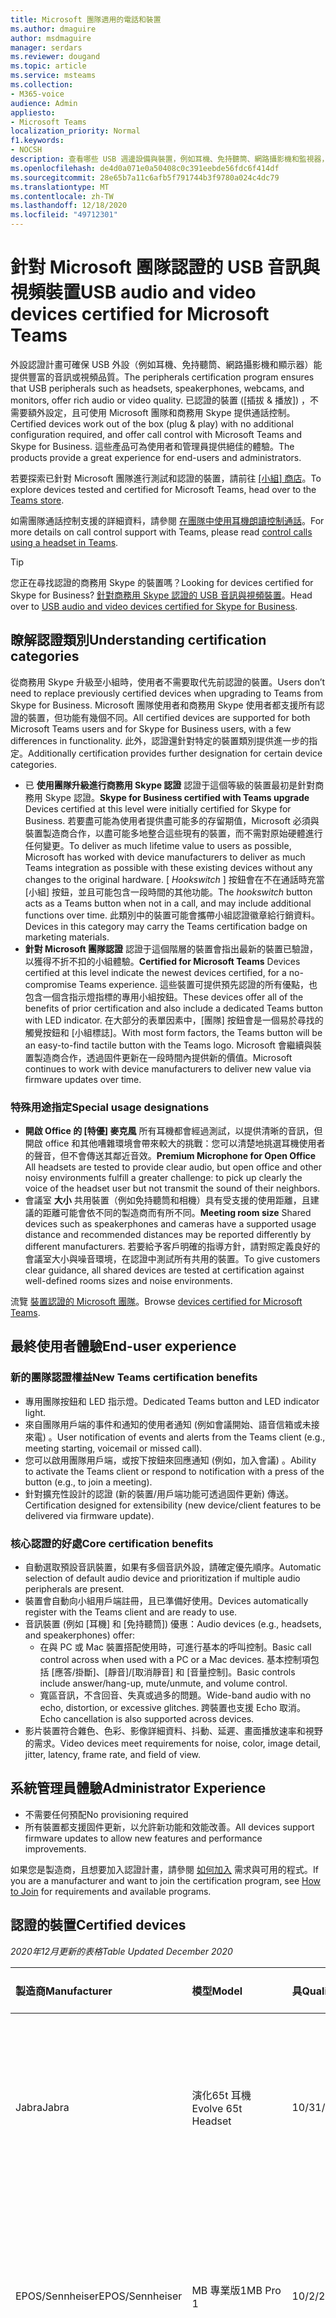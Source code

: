 ```yaml
---
title: Microsoft 團隊適用的電話和裝置
ms.author: dmaguire
author: msdmaguire
manager: serdars
ms.reviewer: dougand
ms.topic: article
ms.service: msteams
ms.collection:
- M365-voice
audience: Admin
appliesto:
- Microsoft Teams
localization_priority: Normal
f1.keywords:
- NOCSH
description: 查看哪些 USB 週邊設備與裝置，例如耳機、免持聽筒、網路攝影機和監視器，且已獲認證供 Microsoft 團隊參考。
ms.openlocfilehash: de4d0a071e0a50408c0c391eebde56fdc6f414df
ms.sourcegitcommit: 28e65b7a11c6afb5f791744b3f9780a024c4dc79
ms.translationtype: MT
ms.contentlocale: zh-TW
ms.lasthandoff: 12/18/2020
ms.locfileid: "49712301"
---
```

# <a name="usb-audio-and-video-devices-certified-for-microsoft-teams"></a><span data-ttu-id="23ec5-103">針對 Microsoft 團隊認證的 USB 音訊與視頻裝置</span><span class="sxs-lookup"><span data-stu-id="23ec5-103">USB audio and video devices certified for Microsoft Teams</span></span>

<span data-ttu-id="23ec5-104">外設認證計畫可確保 USB 外設（例如耳機、免持聽筒、網路攝影機和顯示器）能提供豐富的音訊或視頻品質。</span><span class="sxs-lookup"><span data-stu-id="23ec5-104">The peripherals certification program ensures that USB peripherals such as headsets, speakerphones, webcams, and monitors, offer rich audio or video quality.</span></span> <span data-ttu-id="23ec5-105">已認證的裝置 ([插拔 & 播放]) ，不需要額外設定，且可使用 Microsoft 團隊和商務用 Skype 提供通話控制。</span><span class="sxs-lookup"><span data-stu-id="23ec5-105">Certified devices work out of the box (plug & play) with no additional configuration required, and offer call control with Microsoft Teams and Skype for Business.</span></span> <span data-ttu-id="23ec5-106">這些產品可為使用者和管理員提供絕佳的體驗。</span><span class="sxs-lookup"><span data-stu-id="23ec5-106">The products provide a great experience for end-users and administrators.</span></span>

<span data-ttu-id="23ec5-107">若要探索已針對 Microsoft 團隊進行測試和認證的裝置，請前往 [ [小組] 商店](https://products.office.com/microsoft-teams/across-devices/devices)。</span><span class="sxs-lookup"><span data-stu-id="23ec5-107">To explore devices tested and certified for Microsoft Teams, head over to the [Teams store](https://products.office.com/microsoft-teams/across-devices/devices).</span></span>

<span data-ttu-id="23ec5-108">如需團隊通話控制支援的詳細資料，請參閱 [在團隊中使用耳機朗讀控制通話](https://support.office.com/article/Control-calls-using-a-headset-in-Teams-65d6e104-444d-4013-b8c2-f11317dd69a8)。</span><span class="sxs-lookup"><span data-stu-id="23ec5-108">For more details on call control support with Teams, please read [control calls using a headset in Teams](https://support.office.com/article/Control-calls-using-a-headset-in-Teams-65d6e104-444d-4013-b8c2-f11317dd69a8).</span></span>

> [!TIP]
> <span data-ttu-id="23ec5-109">您正在尋找認證的商務用 Skype 的裝置嗎？</span><span class="sxs-lookup"><span data-stu-id="23ec5-109">Looking for devices certified for Skype for Business?</span></span> <span data-ttu-id="23ec5-110">[針對商務用 Skype 認證的 USB 音訊與視頻裝置](https://docs.microsoft.com/skypeforbusiness/certification/devices-usb-devices)。</span><span class="sxs-lookup"><span data-stu-id="23ec5-110">Head over to [USB audio and video devices certified for Skype for Business](https://docs.microsoft.com/skypeforbusiness/certification/devices-usb-devices).</span></span>

## <a name="understanding-certification-categories"></a><span data-ttu-id="23ec5-111">瞭解認證類別</span><span class="sxs-lookup"><span data-stu-id="23ec5-111">Understanding certification categories</span></span>

<span data-ttu-id="23ec5-112">從商務用 Skype 升級至小組時，使用者不需要取代先前認證的裝置。</span><span class="sxs-lookup"><span data-stu-id="23ec5-112">Users don’t need to replace previously certified devices when upgrading to Teams from Skype for Business.</span></span>  <span data-ttu-id="23ec5-113">Microsoft 團隊使用者和商務用 Skype 使用者都支援所有認證的裝置，但功能有幾個不同。</span><span class="sxs-lookup"><span data-stu-id="23ec5-113">All certified devices are supported for both Microsoft Teams users and for Skype for Business users, with a few differences in functionality.</span></span>  <span data-ttu-id="23ec5-114">此外，認證還針對特定的裝置類別提供進一步的指定。</span><span class="sxs-lookup"><span data-stu-id="23ec5-114">Additionally certification provides further designation for certain device categories.</span></span>

- <span data-ttu-id="23ec5-115">已 **使用團隊升級進行商務用 Skype 認證** 認證于這個等級的裝置最初是針對商務用 Skype 認證。</span><span class="sxs-lookup"><span data-stu-id="23ec5-115">**Skype for Business certified with Teams upgrade** Devices certified at this level were initially certified for Skype for Business.</span></span> <span data-ttu-id="23ec5-116">若要盡可能為使用者提供盡可能多的存留期值，Microsoft 必須與裝置製造商合作，以盡可能多地整合這些現有的裝置，而不需對原始硬體進行任何變更。</span><span class="sxs-lookup"><span data-stu-id="23ec5-116">To deliver as much lifetime value to users as possible, Microsoft has worked with device manufacturers to deliver as much Teams integration as possible with these existing devices without any changes to the original hardware.</span></span> <span data-ttu-id="23ec5-117">[ *Hookswitch* ] 按鈕會在不在通話時充當 [小組] 按鈕，並且可能包含一段時間的其他功能。</span><span class="sxs-lookup"><span data-stu-id="23ec5-117">The *hookswitch* button acts as a Teams button when not in a call, and may include additional functions over time.</span></span>  <span data-ttu-id="23ec5-118">此類別中的裝置可能會攜帶小組認證徽章給行銷資料。</span><span class="sxs-lookup"><span data-stu-id="23ec5-118">Devices in this category may carry the Teams certification badge on marketing materials.</span></span>
- <span data-ttu-id="23ec5-119">**針對 Microsoft 團隊認證** 認證于這個階層的裝置會指出最新的裝置已驗證，以獲得不折不扣的小組體驗。</span><span class="sxs-lookup"><span data-stu-id="23ec5-119">**Certified for Microsoft Teams** Devices certified at this level indicate the newest devices certified, for a no-compromise Teams experience.</span></span> <span data-ttu-id="23ec5-120">這些裝置可提供預先認證的所有優點，也包含一個含指示燈指標的專用小組按鈕。</span><span class="sxs-lookup"><span data-stu-id="23ec5-120">These devices offer all of the benefits of prior certification and also include a dedicated Teams button with LED indicator.</span></span> <span data-ttu-id="23ec5-121">在大部分的表單因素中，[團隊] 按鈕會是一個易於尋找的觸覺按鈕和 [小組標誌]。</span><span class="sxs-lookup"><span data-stu-id="23ec5-121">With most form factors, the Teams button will be an easy-to-find tactile button with the Teams logo.</span></span> <span data-ttu-id="23ec5-122">Microsoft 會繼續與裝置製造商合作，透過固件更新在一段時間內提供新的價值。</span><span class="sxs-lookup"><span data-stu-id="23ec5-122">Microsoft continues to work with device manufacturers to deliver new value via firmware updates over time.</span></span>

### <a name="special-usage-designations"></a><span data-ttu-id="23ec5-123">特殊用途指定</span><span class="sxs-lookup"><span data-stu-id="23ec5-123">Special usage designations</span></span>

- <span data-ttu-id="23ec5-124">**開啟 Office 的 [特優] 麥克風** 所有耳機都會經過測試，以提供清晰的音訊，但開啟 office 和其他嘈雜環境會帶來較大的挑戰：您可以清楚地挑選耳機使用者的聲音，但不會傳送其鄰近音效。</span><span class="sxs-lookup"><span data-stu-id="23ec5-124">**Premium Microphone for Open Office** All headsets are tested to provide clear audio, but open office and other noisy environments fulfill a greater challenge: to pick up clearly the voice of the headset user but not transmit the sound of their neighbors.</span></span>
- <span data-ttu-id="23ec5-125">會議室 **大小** 共用裝置（例如免持聽筒和相機）具有受支援的使用距離，且建議的距離可能會依不同的製造商而有所不同。</span><span class="sxs-lookup"><span data-stu-id="23ec5-125">**Meeting room size** Shared devices such as speakerphones and cameras have a supported usage distance and recommended distances may be reported differently by different manufacturers.</span></span> <span data-ttu-id="23ec5-126">若要給予客戶明確的指導方針，請對照定義良好的會議室大小與噪音環境，在認證中測試所有共用的裝置。</span><span class="sxs-lookup"><span data-stu-id="23ec5-126">To give customers clear guidance, all shared devices are tested at certification against well-defined rooms sizes and noise environments.</span></span>

<span data-ttu-id="23ec5-127">流覽 [裝置認證的 Microsoft 團隊](https://products.office.com/microsoft-teams/across-devices/devices)。</span><span class="sxs-lookup"><span data-stu-id="23ec5-127">Browse [devices certified for Microsoft Teams](https://products.office.com/microsoft-teams/across-devices/devices).</span></span>

## <a name="end-user-experience"></a><span data-ttu-id="23ec5-128">最終使用者體驗</span><span class="sxs-lookup"><span data-stu-id="23ec5-128">End-user experience</span></span>

### <a name="new-teams-certification-benefits"></a><span data-ttu-id="23ec5-129">新的團隊認證權益</span><span class="sxs-lookup"><span data-stu-id="23ec5-129">New Teams certification benefits</span></span>

- <span data-ttu-id="23ec5-130">專用團隊按鈕和 LED 指示燈。</span><span class="sxs-lookup"><span data-stu-id="23ec5-130">Dedicated Teams button and LED indicator light.</span></span>
- <span data-ttu-id="23ec5-131">來自團隊用戶端的事件和通知的使用者通知 (例如會議開始、語音信箱或未接來電) 。</span><span class="sxs-lookup"><span data-stu-id="23ec5-131">User notification of events and alerts from the Teams client (e.g., meeting starting, voicemail or missed call).</span></span>
- <span data-ttu-id="23ec5-132">您可以啟用團隊用戶端，或按下按鈕來回應通知 (例如，加入會議) 。</span><span class="sxs-lookup"><span data-stu-id="23ec5-132">Ability to activate the Teams client or respond to notification with a press of the button (e.g., to join a meeting).</span></span>
- <span data-ttu-id="23ec5-133">針對擴充性設計的認證 (新的裝置/用戶端功能可透過固件更新) 傳送。</span><span class="sxs-lookup"><span data-stu-id="23ec5-133">Certification designed for extensibility (new device/client features to be delivered via firmware update).</span></span>

### <a name="core-certification-benefits"></a><span data-ttu-id="23ec5-134">核心認證的好處</span><span class="sxs-lookup"><span data-stu-id="23ec5-134">Core certification benefits</span></span>

- <span data-ttu-id="23ec5-135">自動選取預設音訊裝置，如果有多個音訊外設，請確定優先順序。</span><span class="sxs-lookup"><span data-stu-id="23ec5-135">Automatic selection of default audio device and prioritization if multiple audio peripherals are present.</span></span>
- <span data-ttu-id="23ec5-136">裝置會自動向小組用戶端註冊，且已準備好使用。</span><span class="sxs-lookup"><span data-stu-id="23ec5-136">Devices automatically register with the Teams client and are ready to use.</span></span>
- <span data-ttu-id="23ec5-137">音訊裝置 (例如 [耳機] 和 [免持聽筒]) 優惠：</span><span class="sxs-lookup"><span data-stu-id="23ec5-137">Audio devices (e.g., headsets, and speakerphones) offer:</span></span>
  - <span data-ttu-id="23ec5-138">在與 PC 或 Mac 裝置搭配使用時，可進行基本的呼叫控制。</span><span class="sxs-lookup"><span data-stu-id="23ec5-138">Basic call control across when used with a PC or a Mac devices.</span></span> <span data-ttu-id="23ec5-139">基本控制項包括 [應答/掛斷]、[靜音]/[取消靜音] 和 [音量控制]。</span><span class="sxs-lookup"><span data-stu-id="23ec5-139">Basic controls include answer/hang-up, mute/unmute, and volume control.</span></span>
  - <span data-ttu-id="23ec5-140">寬區音訊，不含回音、失真或過多的問題。</span><span class="sxs-lookup"><span data-stu-id="23ec5-140">Wide-band audio with no echo, distortion, or excessive glitches.</span></span> <span data-ttu-id="23ec5-141">跨裝置也支援 Echo 取消。</span><span class="sxs-lookup"><span data-stu-id="23ec5-141">Echo cancellation is also supported across devices.</span></span>
- <span data-ttu-id="23ec5-142">影片裝置符合雜色、色彩、影像詳細資料、抖動、延遲、畫面播放速率和視野的需求。</span><span class="sxs-lookup"><span data-stu-id="23ec5-142">Video devices meet requirements for noise, color, image detail, jitter, latency, frame rate, and field of view.</span></span>

## <a name="administrator-experience"></a><span data-ttu-id="23ec5-143">系統管理員體驗</span><span class="sxs-lookup"><span data-stu-id="23ec5-143">Administrator Experience</span></span>

- <span data-ttu-id="23ec5-144">不需要任何預配</span><span class="sxs-lookup"><span data-stu-id="23ec5-144">No provisioning required</span></span>
- <span data-ttu-id="23ec5-145">所有裝置都支援固件更新，以允許新功能和效能改善。</span><span class="sxs-lookup"><span data-stu-id="23ec5-145">All devices support firmware updates to allow new features and performance improvements.</span></span>

<span data-ttu-id="23ec5-146">如果您是製造商，且想要加入認證計畫，請參閱 [如何加入](https://docs.microsoft.com/skypeforbusiness/certification/how-to-join) 需求與可用的程式。</span><span class="sxs-lookup"><span data-stu-id="23ec5-146">If you are a manufacturer and want to join the certification program, see [How to Join](https://docs.microsoft.com/skypeforbusiness/certification/how-to-join) for requirements and available programs.</span></span>

## <a name="certified-devices"></a><span data-ttu-id="23ec5-147">認證的裝置</span><span class="sxs-lookup"><span data-stu-id="23ec5-147">Certified devices</span></span>

<span data-ttu-id="23ec5-148">*2020年12月更新的表格*</span><span class="sxs-lookup"><span data-stu-id="23ec5-148">*Table Updated December 2020*</span></span>

| <span data-ttu-id="23ec5-149">製造商</span><span class="sxs-lookup"><span data-stu-id="23ec5-149">Manufacturer</span></span>        | <span data-ttu-id="23ec5-150">模型</span><span class="sxs-lookup"><span data-stu-id="23ec5-150">Model</span></span>                                                     | <span data-ttu-id="23ec5-151">具</span><span class="sxs-lookup"><span data-stu-id="23ec5-151">Qualified</span></span>      | <span data-ttu-id="23ec5-152">認證計畫</span><span class="sxs-lookup"><span data-stu-id="23ec5-152">Certified Program</span></span>                                      |
|:--------------------|:----------------------------------------------------------|:---------------|:-------------------------------------------------------|
|<span data-ttu-id="23ec5-153">Jabra</span><span class="sxs-lookup"><span data-stu-id="23ec5-153">Jabra</span></span>                |<span data-ttu-id="23ec5-154">演化65t 耳機</span><span class="sxs-lookup"><span data-stu-id="23ec5-154">Evolve 65t Headset</span></span>                                         |<span data-ttu-id="23ec5-155">10/31/2020</span><span class="sxs-lookup"><span data-stu-id="23ec5-155">10/31/2020</span></span>      |<span data-ttu-id="23ec5-156">商務用 Skype （含升級至 Microsoft 團隊）</span><span class="sxs-lookup"><span data-stu-id="23ec5-156">Skype for Business with upgrade to Microsoft Teams</span></span>      |
|<span data-ttu-id="23ec5-157">EPOS/Sennheiser</span><span class="sxs-lookup"><span data-stu-id="23ec5-157">EPOS/Sennheiser</span></span>      |<span data-ttu-id="23ec5-158">MB 專業版1</span><span class="sxs-lookup"><span data-stu-id="23ec5-158">MB Pro 1</span></span>                                                   |<span data-ttu-id="23ec5-159">10/2/2020</span><span class="sxs-lookup"><span data-stu-id="23ec5-159">10/2/2020</span></span>       |<span data-ttu-id="23ec5-160">商務用 Skype （含升級至 Microsoft 團隊）</span><span class="sxs-lookup"><span data-stu-id="23ec5-160">Skype for Business with upgrade to Microsoft Teams</span></span>      |
|<span data-ttu-id="23ec5-161">EPOS/Sennheiser</span><span class="sxs-lookup"><span data-stu-id="23ec5-161">EPOS/Sennheiser</span></span>      |<span data-ttu-id="23ec5-162">MB 專業版2</span><span class="sxs-lookup"><span data-stu-id="23ec5-162">MB Pro 2</span></span>                                                   |<span data-ttu-id="23ec5-163">10/2/2020</span><span class="sxs-lookup"><span data-stu-id="23ec5-163">10/2/2020</span></span>       |<span data-ttu-id="23ec5-164">商務用 Skype （含升級至 Microsoft 團隊）</span><span class="sxs-lookup"><span data-stu-id="23ec5-164">Skype for Business with upgrade to Microsoft Teams</span></span>      |
|<span data-ttu-id="23ec5-165">Jabra</span><span class="sxs-lookup"><span data-stu-id="23ec5-165">Jabra</span></span>                |<span data-ttu-id="23ec5-166">演化80耳機</span><span class="sxs-lookup"><span data-stu-id="23ec5-166">Evolve 80 Headset</span></span>                                          |<span data-ttu-id="23ec5-167">8/23/2020</span><span class="sxs-lookup"><span data-stu-id="23ec5-167">8/23/2020</span></span>       |<span data-ttu-id="23ec5-168">商務用 Skype （含升級至 Microsoft 團隊）</span><span class="sxs-lookup"><span data-stu-id="23ec5-168">Skype for Business with upgrade to Microsoft Teams</span></span>      |
|<span data-ttu-id="23ec5-169">Jabra</span><span class="sxs-lookup"><span data-stu-id="23ec5-169">Jabra</span></span>                |<span data-ttu-id="23ec5-170">演化40耳機</span><span class="sxs-lookup"><span data-stu-id="23ec5-170">Evolve 40 Headset</span></span>                                          |<span data-ttu-id="23ec5-171">8/23/2020</span><span class="sxs-lookup"><span data-stu-id="23ec5-171">8/23/2020</span></span>       |<span data-ttu-id="23ec5-172">商務用 Skype （含升級至 Microsoft 團隊）</span><span class="sxs-lookup"><span data-stu-id="23ec5-172">Skype for Business with upgrade to Microsoft Teams</span></span>      |
|<span data-ttu-id="23ec5-173">Jabra</span><span class="sxs-lookup"><span data-stu-id="23ec5-173">Jabra</span></span>                |<span data-ttu-id="23ec5-174">發展30個 II 耳機</span><span class="sxs-lookup"><span data-stu-id="23ec5-174">Evolve 30 II Headset</span></span>                                       |<span data-ttu-id="23ec5-175">8/23/2020</span><span class="sxs-lookup"><span data-stu-id="23ec5-175">8/23/2020</span></span>       |<span data-ttu-id="23ec5-176">商務用 Skype （含升級至 Microsoft 團隊）</span><span class="sxs-lookup"><span data-stu-id="23ec5-176">Skype for Business with upgrade to Microsoft Teams</span></span>      |
|<span data-ttu-id="23ec5-177">Jabra</span><span class="sxs-lookup"><span data-stu-id="23ec5-177">Jabra</span></span>                |<span data-ttu-id="23ec5-178">發展20個耳機</span><span class="sxs-lookup"><span data-stu-id="23ec5-178">Evolve 20 Headset</span></span>                                          |<span data-ttu-id="23ec5-179">8/23/2020</span><span class="sxs-lookup"><span data-stu-id="23ec5-179">8/23/2020</span></span>       |<span data-ttu-id="23ec5-180">商務用 Skype （含升級至 Microsoft 團隊）</span><span class="sxs-lookup"><span data-stu-id="23ec5-180">Skype for Business with upgrade to Microsoft Teams</span></span>      |
|<span data-ttu-id="23ec5-181">EPOS/Sennheiser</span><span class="sxs-lookup"><span data-stu-id="23ec5-181">EPOS/Sennheiser</span></span>      |<span data-ttu-id="23ec5-182">使用 USB ED CC 01 MS connecto 的影響 SC 660</span><span class="sxs-lookup"><span data-stu-id="23ec5-182">Impact SC 660 with USB-ED CC 01 MS connecto</span></span>                |<span data-ttu-id="23ec5-183">8/20/2020</span><span class="sxs-lookup"><span data-stu-id="23ec5-183">8/20/2020</span></span>       |<span data-ttu-id="23ec5-184">商務用 Skype （含升級至 Microsoft 團隊）</span><span class="sxs-lookup"><span data-stu-id="23ec5-184">Skype for Business with upgrade to Microsoft Teams</span></span>      |
|<span data-ttu-id="23ec5-185">EPOS/Sennheiser</span><span class="sxs-lookup"><span data-stu-id="23ec5-185">EPOS/Sennheiser</span></span>      |<span data-ttu-id="23ec5-186">使用 USB ED CC 01 MS connecto 的影響 SC 630</span><span class="sxs-lookup"><span data-stu-id="23ec5-186">Impact SC 630 with USB-ED CC 01 MS connecto</span></span>                |<span data-ttu-id="23ec5-187">8/20/2020</span><span class="sxs-lookup"><span data-stu-id="23ec5-187">8/20/2020</span></span>       |<span data-ttu-id="23ec5-188">商務用 Skype （含升級至 Microsoft 團隊）</span><span class="sxs-lookup"><span data-stu-id="23ec5-188">Skype for Business with upgrade to Microsoft Teams</span></span>      |
|<span data-ttu-id="23ec5-189">EPOS/Sennheiser</span><span class="sxs-lookup"><span data-stu-id="23ec5-189">EPOS/Sennheiser</span></span>      |<span data-ttu-id="23ec5-190">使用 USB ED CC 01 MS connecto 的影響 SC 260</span><span class="sxs-lookup"><span data-stu-id="23ec5-190">Impact SC 260 with USB-ED CC 01 MS connecto</span></span>                |<span data-ttu-id="23ec5-191">8/20/2020</span><span class="sxs-lookup"><span data-stu-id="23ec5-191">8/20/2020</span></span>       |<span data-ttu-id="23ec5-192">商務用 Skype （含升級至 Microsoft 團隊）</span><span class="sxs-lookup"><span data-stu-id="23ec5-192">Skype for Business with upgrade to Microsoft Teams</span></span>      |
|<span data-ttu-id="23ec5-193">Jabra</span><span class="sxs-lookup"><span data-stu-id="23ec5-193">Jabra</span></span>                |<span data-ttu-id="23ec5-194">演化75耳機</span><span class="sxs-lookup"><span data-stu-id="23ec5-194">Evolve 75 Headset</span></span>                                          |<span data-ttu-id="23ec5-195">7/31/2020</span><span class="sxs-lookup"><span data-stu-id="23ec5-195">7/31/2020</span></span>       |<span data-ttu-id="23ec5-196">商務用 Skype （含升級至 Microsoft 團隊）</span><span class="sxs-lookup"><span data-stu-id="23ec5-196">Skype for Business with upgrade to Microsoft Teams</span></span>      |
|<span data-ttu-id="23ec5-197">Jabra</span><span class="sxs-lookup"><span data-stu-id="23ec5-197">Jabra</span></span>                |<span data-ttu-id="23ec5-198">演化65耳機</span><span class="sxs-lookup"><span data-stu-id="23ec5-198">Evolve 65 Headset</span></span>                                          |<span data-ttu-id="23ec5-199">7/31/2020</span><span class="sxs-lookup"><span data-stu-id="23ec5-199">7/31/2020</span></span>       |<span data-ttu-id="23ec5-200">商務用 Skype （含升級至 Microsoft 團隊）</span><span class="sxs-lookup"><span data-stu-id="23ec5-200">Skype for Business with upgrade to Microsoft Teams</span></span>      |
|<span data-ttu-id="23ec5-201">Jabra</span><span class="sxs-lookup"><span data-stu-id="23ec5-201">Jabra</span></span>                |<span data-ttu-id="23ec5-202">接洽50耳機</span><span class="sxs-lookup"><span data-stu-id="23ec5-202">Engage 50 Headset</span></span>                                          |<span data-ttu-id="23ec5-203">7/31/2020</span><span class="sxs-lookup"><span data-stu-id="23ec5-203">7/31/2020</span></span>       |<span data-ttu-id="23ec5-204">商務用 Skype （含升級至 Microsoft 團隊）</span><span class="sxs-lookup"><span data-stu-id="23ec5-204">Skype for Business with upgrade to Microsoft Teams</span></span>      |
|<span data-ttu-id="23ec5-205">Avocor</span><span class="sxs-lookup"><span data-stu-id="23ec5-205">Avocor</span></span>               |<span data-ttu-id="23ec5-206">WCD-AVW-6555</span><span class="sxs-lookup"><span data-stu-id="23ec5-206">WCD- AVW-6555</span></span>                                              |<span data-ttu-id="23ec5-207">7/30/2020</span><span class="sxs-lookup"><span data-stu-id="23ec5-207">7/30/2020</span></span>       |<span data-ttu-id="23ec5-208">針對 Microsoft 團隊認證</span><span class="sxs-lookup"><span data-stu-id="23ec5-208">Certified for Microsoft Teams</span></span>                           |
|<span data-ttu-id="23ec5-209">Jabra</span><span class="sxs-lookup"><span data-stu-id="23ec5-209">Jabra</span></span>                |<span data-ttu-id="23ec5-210">Evolve2 85 耳機</span><span class="sxs-lookup"><span data-stu-id="23ec5-210">Evolve2 85 Headset</span></span>                                         |<span data-ttu-id="23ec5-211">7/17/2020</span><span class="sxs-lookup"><span data-stu-id="23ec5-211">7/17/2020</span></span>       |<span data-ttu-id="23ec5-212">針對 Microsoft 團隊認證</span><span class="sxs-lookup"><span data-stu-id="23ec5-212">Certified for Microsoft Teams</span></span>                           |
|<span data-ttu-id="23ec5-213">Bose</span><span class="sxs-lookup"><span data-stu-id="23ec5-213">Bose</span></span>                 |<span data-ttu-id="23ec5-214">NC 700 耳機</span><span class="sxs-lookup"><span data-stu-id="23ec5-214">NC 700 Headset</span></span>                                             |<span data-ttu-id="23ec5-215">6/8/2020</span><span class="sxs-lookup"><span data-stu-id="23ec5-215">6/8/2020</span></span>        |<span data-ttu-id="23ec5-216">針對 Microsoft 團隊認證</span><span class="sxs-lookup"><span data-stu-id="23ec5-216">Certified for Microsoft Teams</span></span>                           |
|<span data-ttu-id="23ec5-217">Jabra</span><span class="sxs-lookup"><span data-stu-id="23ec5-217">Jabra</span></span>                | <span data-ttu-id="23ec5-218">使用 Jabra 連結 370 USB 轉換器來朗讀750話筒</span><span class="sxs-lookup"><span data-stu-id="23ec5-218">Speak 750 speakerphone with Jabra Link 370 USB Dongle</span></span>     | <span data-ttu-id="23ec5-219">5/21/2020</span><span class="sxs-lookup"><span data-stu-id="23ec5-219">5/21/2020</span></span>       | <span data-ttu-id="23ec5-220">針對 Microsoft 團隊認證</span><span class="sxs-lookup"><span data-stu-id="23ec5-220">Certified for Microsoft Teams</span></span>                         |
| <span data-ttu-id="23ec5-221">EPOS</span><span class="sxs-lookup"><span data-stu-id="23ec5-221">EPOS</span></span>                | <span data-ttu-id="23ec5-222">Sennheiser 改編660耳機</span><span class="sxs-lookup"><span data-stu-id="23ec5-222">Sennheiser Adapt 660 headset</span></span>                              | <span data-ttu-id="23ec5-223">5/15/2020</span><span class="sxs-lookup"><span data-stu-id="23ec5-223">5/15/2020</span></span>      | <span data-ttu-id="23ec5-224">針對 Microsoft 團隊認證</span><span class="sxs-lookup"><span data-stu-id="23ec5-224">Certified for Microsoft Teams</span></span>                          |
| <span data-ttu-id="23ec5-225">EPOS</span><span class="sxs-lookup"><span data-stu-id="23ec5-225">EPOS</span></span>                | <span data-ttu-id="23ec5-226">Sennheiser 改編560耳機</span><span class="sxs-lookup"><span data-stu-id="23ec5-226">Sennheiser Adapt 560 Headset</span></span>                              | <span data-ttu-id="23ec5-227">5/15/2020</span><span class="sxs-lookup"><span data-stu-id="23ec5-227">5/15/2020</span></span>      | <span data-ttu-id="23ec5-228">針對 Microsoft 團隊認證</span><span class="sxs-lookup"><span data-stu-id="23ec5-228">Certified for Microsoft Teams</span></span>                          |
| <span data-ttu-id="23ec5-229">EPOS</span><span class="sxs-lookup"><span data-stu-id="23ec5-229">EPOS</span></span>                | <span data-ttu-id="23ec5-230">Sennheiser 改編460T 耳機</span><span class="sxs-lookup"><span data-stu-id="23ec5-230">Sennheiser Adapt 460T headset</span></span>                             | <span data-ttu-id="23ec5-231">5/15/2020</span><span class="sxs-lookup"><span data-stu-id="23ec5-231">5/15/2020</span></span>      | <span data-ttu-id="23ec5-232">針對 Microsoft 團隊認證</span><span class="sxs-lookup"><span data-stu-id="23ec5-232">Certified for Microsoft Teams</span></span>                          |
| <span data-ttu-id="23ec5-233">EPOS</span><span class="sxs-lookup"><span data-stu-id="23ec5-233">EPOS</span></span>                | <span data-ttu-id="23ec5-234">Sennheiser 改編360耳機</span><span class="sxs-lookup"><span data-stu-id="23ec5-234">Sennheiser Adapt 360 headset</span></span>                              | <span data-ttu-id="23ec5-235">5/15/2020</span><span class="sxs-lookup"><span data-stu-id="23ec5-235">5/15/2020</span></span>      | <span data-ttu-id="23ec5-236">針對 Microsoft 團隊認證</span><span class="sxs-lookup"><span data-stu-id="23ec5-236">Certified for Microsoft Teams</span></span>                          |
| <span data-ttu-id="23ec5-237">Yealink</span><span class="sxs-lookup"><span data-stu-id="23ec5-237">Yealink</span></span>             | <span data-ttu-id="23ec5-238">UH36 耳機</span><span class="sxs-lookup"><span data-stu-id="23ec5-238">UH36 headset</span></span>                                              | <span data-ttu-id="23ec5-239">5/13/2020</span><span class="sxs-lookup"><span data-stu-id="23ec5-239">5/13/2020</span></span>      | <span data-ttu-id="23ec5-240">針對 Microsoft 團隊認證</span><span class="sxs-lookup"><span data-stu-id="23ec5-240">Certified for Microsoft Teams</span></span>                          |
| <span data-ttu-id="23ec5-241">Poly</span><span class="sxs-lookup"><span data-stu-id="23ec5-241">Poly</span></span>                | <span data-ttu-id="23ec5-242">Savi 8210 Office</span><span class="sxs-lookup"><span data-stu-id="23ec5-242">Savi 8210 Office</span></span>                                          | <span data-ttu-id="23ec5-243">4/20/2020</span><span class="sxs-lookup"><span data-stu-id="23ec5-243">4/20/2020</span></span>      | <span data-ttu-id="23ec5-244">商務用 Skype （含升級至 Microsoft 團隊）</span><span class="sxs-lookup"><span data-stu-id="23ec5-244">Skype for Business with upgrade to Microsoft Teams</span></span>     |
| <span data-ttu-id="23ec5-245">Poly</span><span class="sxs-lookup"><span data-stu-id="23ec5-245">Poly</span></span>                | <span data-ttu-id="23ec5-246">Savi 8210 UC</span><span class="sxs-lookup"><span data-stu-id="23ec5-246">Savi 8210 UC</span></span>                                              | <span data-ttu-id="23ec5-247">4/20/2020</span><span class="sxs-lookup"><span data-stu-id="23ec5-247">4/20/2020</span></span>      | <span data-ttu-id="23ec5-248">商務用 Skype （含升級至 Microsoft 團隊）</span><span class="sxs-lookup"><span data-stu-id="23ec5-248">Skype for Business with upgrade to Microsoft Teams</span></span>     |
| <span data-ttu-id="23ec5-249">Poly</span><span class="sxs-lookup"><span data-stu-id="23ec5-249">Poly</span></span>                | <span data-ttu-id="23ec5-250">Savi 8220 Office</span><span class="sxs-lookup"><span data-stu-id="23ec5-250">Savi 8220 Office</span></span>                                          | <span data-ttu-id="23ec5-251">4/20/2020</span><span class="sxs-lookup"><span data-stu-id="23ec5-251">4/20/2020</span></span>      | <span data-ttu-id="23ec5-252">商務用 Skype （含升級至 Microsoft 團隊）</span><span class="sxs-lookup"><span data-stu-id="23ec5-252">Skype for Business with upgrade to Microsoft Teams</span></span>     |
| <span data-ttu-id="23ec5-253">Poly</span><span class="sxs-lookup"><span data-stu-id="23ec5-253">Poly</span></span>                | <span data-ttu-id="23ec5-254">Savi 8220 UC</span><span class="sxs-lookup"><span data-stu-id="23ec5-254">Savi 8220 UC</span></span>                                              | <span data-ttu-id="23ec5-255">4/20/2020</span><span class="sxs-lookup"><span data-stu-id="23ec5-255">4/20/2020</span></span>      | <span data-ttu-id="23ec5-256">商務用 Skype （含升級至 Microsoft 團隊）</span><span class="sxs-lookup"><span data-stu-id="23ec5-256">Skype for Business with upgrade to Microsoft Teams</span></span>     |
| <span data-ttu-id="23ec5-257">Poly</span><span class="sxs-lookup"><span data-stu-id="23ec5-257">Poly</span></span>                | <span data-ttu-id="23ec5-258">Savi 8240 Office</span><span class="sxs-lookup"><span data-stu-id="23ec5-258">Savi 8240 Office</span></span>                                          | <span data-ttu-id="23ec5-259">4/20/2020</span><span class="sxs-lookup"><span data-stu-id="23ec5-259">4/20/2020</span></span>      | <span data-ttu-id="23ec5-260">商務用 Skype （含升級至 Microsoft 團隊）</span><span class="sxs-lookup"><span data-stu-id="23ec5-260">Skype for Business with upgrade to Microsoft Teams</span></span>     |
| <span data-ttu-id="23ec5-261">Poly</span><span class="sxs-lookup"><span data-stu-id="23ec5-261">Poly</span></span>                | <span data-ttu-id="23ec5-262">Savi 8240 UC</span><span class="sxs-lookup"><span data-stu-id="23ec5-262">Savi 8240 UC</span></span>                                              | <span data-ttu-id="23ec5-263">4/20/2020</span><span class="sxs-lookup"><span data-stu-id="23ec5-263">4/20/2020</span></span>      | <span data-ttu-id="23ec5-264">商務用 Skype （含升級至 Microsoft 團隊）</span><span class="sxs-lookup"><span data-stu-id="23ec5-264">Skype for Business with upgrade to Microsoft Teams</span></span>     |
| <span data-ttu-id="23ec5-265">Poly</span><span class="sxs-lookup"><span data-stu-id="23ec5-265">Poly</span></span>                | <span data-ttu-id="23ec5-266">Savi 8245 Office</span><span class="sxs-lookup"><span data-stu-id="23ec5-266">Savi 8245 Office</span></span>                                          | <span data-ttu-id="23ec5-267">4/20/2020</span><span class="sxs-lookup"><span data-stu-id="23ec5-267">4/20/2020</span></span>      | <span data-ttu-id="23ec5-268">商務用 Skype （含升級至 Microsoft 團隊）</span><span class="sxs-lookup"><span data-stu-id="23ec5-268">Skype for Business with upgrade to Microsoft Teams</span></span>     |
| <span data-ttu-id="23ec5-269">Poly</span><span class="sxs-lookup"><span data-stu-id="23ec5-269">Poly</span></span>                | <span data-ttu-id="23ec5-270">Savi 8245 UC</span><span class="sxs-lookup"><span data-stu-id="23ec5-270">Savi 8245  UC</span></span>                                             | <span data-ttu-id="23ec5-271">4/20/2020</span><span class="sxs-lookup"><span data-stu-id="23ec5-271">4/20/2020</span></span>      | <span data-ttu-id="23ec5-272">商務用 Skype （含升級至 Microsoft 團隊）</span><span class="sxs-lookup"><span data-stu-id="23ec5-272">Skype for Business with upgrade to Microsoft Teams</span></span>     |
| <span data-ttu-id="23ec5-273">Poly</span><span class="sxs-lookup"><span data-stu-id="23ec5-273">Poly</span></span>                | <span data-ttu-id="23ec5-274">Blackwire 5210 耳機</span><span class="sxs-lookup"><span data-stu-id="23ec5-274">Blackwire 5210 Headset</span></span>                                    | <span data-ttu-id="23ec5-275">4/20/2020</span><span class="sxs-lookup"><span data-stu-id="23ec5-275">4/20/2020</span></span>      | <span data-ttu-id="23ec5-276">商務用 Skype （含升級至 Microsoft 團隊）</span><span class="sxs-lookup"><span data-stu-id="23ec5-276">Skype for Business with upgrade to Microsoft Teams</span></span>     |
| <span data-ttu-id="23ec5-277">Poly</span><span class="sxs-lookup"><span data-stu-id="23ec5-277">Poly</span></span>                | <span data-ttu-id="23ec5-278">Blackwire 5220 耳機</span><span class="sxs-lookup"><span data-stu-id="23ec5-278">Blackwire 5220 Headset</span></span>                                    | <span data-ttu-id="23ec5-279">4/20/2020</span><span class="sxs-lookup"><span data-stu-id="23ec5-279">4/20/2020</span></span>      | <span data-ttu-id="23ec5-280">商務用 Skype （含升級至 Microsoft 團隊）</span><span class="sxs-lookup"><span data-stu-id="23ec5-280">Skype for Business with upgrade to Microsoft Teams</span></span>     |
| <span data-ttu-id="23ec5-281">Poly</span><span class="sxs-lookup"><span data-stu-id="23ec5-281">Poly</span></span>                | <span data-ttu-id="23ec5-282">Blackwire 7225 耳機</span><span class="sxs-lookup"><span data-stu-id="23ec5-282">Blackwire 7225 Headset</span></span>                                    | <span data-ttu-id="23ec5-283">4/20/2020</span><span class="sxs-lookup"><span data-stu-id="23ec5-283">4/20/2020</span></span>      | <span data-ttu-id="23ec5-284">商務用 Skype （含升級至 Microsoft 團隊）</span><span class="sxs-lookup"><span data-stu-id="23ec5-284">Skype for Business with upgrade to Microsoft Teams</span></span>     |
| <span data-ttu-id="23ec5-285">Poly</span><span class="sxs-lookup"><span data-stu-id="23ec5-285">Poly</span></span>                | <span data-ttu-id="23ec5-286">Voyager 焦點 UC</span><span class="sxs-lookup"><span data-stu-id="23ec5-286">Voyager Focus UC</span></span>                                          | <span data-ttu-id="23ec5-287">4/20/2020</span><span class="sxs-lookup"><span data-stu-id="23ec5-287">4/20/2020</span></span>      | <span data-ttu-id="23ec5-288">商務用 Skype （含升級至 Microsoft 團隊）</span><span class="sxs-lookup"><span data-stu-id="23ec5-288">Skype for Business with upgrade to Microsoft Teams</span></span>     |
| <span data-ttu-id="23ec5-289">Yealink</span><span class="sxs-lookup"><span data-stu-id="23ec5-289">Yealink</span></span>             | <span data-ttu-id="23ec5-290">CP700</span><span class="sxs-lookup"><span data-stu-id="23ec5-290">CP700</span></span>                                                     | <span data-ttu-id="23ec5-291">4/13/2020</span><span class="sxs-lookup"><span data-stu-id="23ec5-291">4/13/2020</span></span>      | <span data-ttu-id="23ec5-292">針對 Microsoft 團隊認證</span><span class="sxs-lookup"><span data-stu-id="23ec5-292">Certified for Microsoft Teams</span></span>                          |
| <span data-ttu-id="23ec5-293">Jabra</span><span class="sxs-lookup"><span data-stu-id="23ec5-293">Jabra</span></span>               | <span data-ttu-id="23ec5-294">Evolve2 65 耳機</span><span class="sxs-lookup"><span data-stu-id="23ec5-294">Evolve2 65 Headset</span></span>                                        | <span data-ttu-id="23ec5-295">4/13/2020</span><span class="sxs-lookup"><span data-stu-id="23ec5-295">4/13/2020</span></span>      | <span data-ttu-id="23ec5-296">針對 Microsoft 團隊認證</span><span class="sxs-lookup"><span data-stu-id="23ec5-296">Certified for Microsoft Teams</span></span>                          |
| <span data-ttu-id="23ec5-297">EPOS/Sennheiser</span><span class="sxs-lookup"><span data-stu-id="23ec5-297">EPOS/Sennheiser</span></span>     | <span data-ttu-id="23ec5-298">SC 30 的影響</span><span class="sxs-lookup"><span data-stu-id="23ec5-298">Impact SC 30</span></span>                                              | <span data-ttu-id="23ec5-299">4/9/2020</span><span class="sxs-lookup"><span data-stu-id="23ec5-299">4/9/2020</span></span>       | <span data-ttu-id="23ec5-300">商務用 Skype （含升級至 Microsoft 團隊）</span><span class="sxs-lookup"><span data-stu-id="23ec5-300">Skype for Business with upgrade to Microsoft Teams</span></span>     |
| <span data-ttu-id="23ec5-301">EPOS/Sennheiser</span><span class="sxs-lookup"><span data-stu-id="23ec5-301">EPOS/Sennheiser</span></span>     | <span data-ttu-id="23ec5-302">SC 45 的影響</span><span class="sxs-lookup"><span data-stu-id="23ec5-302">Impact SC 45</span></span>                                              | <span data-ttu-id="23ec5-303">4/9/2020</span><span class="sxs-lookup"><span data-stu-id="23ec5-303">4/9/2020</span></span>       | <span data-ttu-id="23ec5-304">商務用 Skype （含升級至 Microsoft 團隊）</span><span class="sxs-lookup"><span data-stu-id="23ec5-304">Skype for Business with upgrade to Microsoft Teams</span></span>     |
| <span data-ttu-id="23ec5-305">EPOS/Sennheiser</span><span class="sxs-lookup"><span data-stu-id="23ec5-305">EPOS/Sennheiser</span></span>     | <span data-ttu-id="23ec5-306">SC 60 的影響</span><span class="sxs-lookup"><span data-stu-id="23ec5-306">Impact SC 60</span></span>                                              | <span data-ttu-id="23ec5-307">4/9/2020</span><span class="sxs-lookup"><span data-stu-id="23ec5-307">4/9/2020</span></span>       | <span data-ttu-id="23ec5-308">商務用 Skype （含升級至 Microsoft 團隊）</span><span class="sxs-lookup"><span data-stu-id="23ec5-308">Skype for Business with upgrade to Microsoft Teams</span></span>     |
| <span data-ttu-id="23ec5-309">EPOS/Sennheiser</span><span class="sxs-lookup"><span data-stu-id="23ec5-309">EPOS/Sennheiser</span></span>     | <span data-ttu-id="23ec5-310">影響 SC 75 MS</span><span class="sxs-lookup"><span data-stu-id="23ec5-310">Impact SC 75 MS</span></span>                                           | <span data-ttu-id="23ec5-311">4/9/2020</span><span class="sxs-lookup"><span data-stu-id="23ec5-311">4/9/2020</span></span>       | <span data-ttu-id="23ec5-312">商務用 Skype （含升級至 Microsoft 團隊）</span><span class="sxs-lookup"><span data-stu-id="23ec5-312">Skype for Business with upgrade to Microsoft Teams</span></span>     |
| <span data-ttu-id="23ec5-313">EPOS/Sennheiser</span><span class="sxs-lookup"><span data-stu-id="23ec5-313">EPOS/Sennheiser</span></span>     | <span data-ttu-id="23ec5-314">影響 SC 75 MS EUL</span><span class="sxs-lookup"><span data-stu-id="23ec5-314">Impact SC 75 MS EUL</span></span>                                       | <span data-ttu-id="23ec5-315">4/9/2020</span><span class="sxs-lookup"><span data-stu-id="23ec5-315">4/9/2020</span></span>       | <span data-ttu-id="23ec5-316">商務用 Skype （含升級至 Microsoft 團隊）</span><span class="sxs-lookup"><span data-stu-id="23ec5-316">Skype for Business with upgrade to Microsoft Teams</span></span>     |
| <span data-ttu-id="23ec5-317">EPOS/Sennheiser</span><span class="sxs-lookup"><span data-stu-id="23ec5-317">EPOS/Sennheiser</span></span>     | <span data-ttu-id="23ec5-318">影響 SC 230 USB MS II</span><span class="sxs-lookup"><span data-stu-id="23ec5-318">Impact SC 230 USB MS II</span></span>                                   | <span data-ttu-id="23ec5-319">4/9/2020</span><span class="sxs-lookup"><span data-stu-id="23ec5-319">4/9/2020</span></span>       | <span data-ttu-id="23ec5-320">商務用 Skype （含升級至 Microsoft 團隊）</span><span class="sxs-lookup"><span data-stu-id="23ec5-320">Skype for Business with upgrade to Microsoft Teams</span></span>     |
| <span data-ttu-id="23ec5-321">EPOS/Sennheiser</span><span class="sxs-lookup"><span data-stu-id="23ec5-321">EPOS/Sennheiser</span></span>     | <span data-ttu-id="23ec5-322">影響 SC 260 USB MS II</span><span class="sxs-lookup"><span data-stu-id="23ec5-322">Impact SC 260 USB MS II</span></span>                                   | <span data-ttu-id="23ec5-323">4/9/2020</span><span class="sxs-lookup"><span data-stu-id="23ec5-323">4/9/2020</span></span>       | <span data-ttu-id="23ec5-324">商務用 Skype （含升級至 Microsoft 團隊）</span><span class="sxs-lookup"><span data-stu-id="23ec5-324">Skype for Business with upgrade to Microsoft Teams</span></span>     |
| <span data-ttu-id="23ec5-325">EPOS/Sennheiser</span><span class="sxs-lookup"><span data-stu-id="23ec5-325">EPOS/Sennheiser</span></span>     | <span data-ttu-id="23ec5-326">SC 630 USB MS 效應</span><span class="sxs-lookup"><span data-stu-id="23ec5-326">Impact SC 630 USB MS</span></span>                                      | <span data-ttu-id="23ec5-327">4/9/2020</span><span class="sxs-lookup"><span data-stu-id="23ec5-327">4/9/2020</span></span>       | <span data-ttu-id="23ec5-328">商務用 Skype （含升級至 Microsoft 團隊）</span><span class="sxs-lookup"><span data-stu-id="23ec5-328">Skype for Business with upgrade to Microsoft Teams</span></span>     |
| <span data-ttu-id="23ec5-329">EPOS/Sennheiser</span><span class="sxs-lookup"><span data-stu-id="23ec5-329">EPOS/Sennheiser</span></span>     | <span data-ttu-id="23ec5-330">受影響的 SC 635 USB</span><span class="sxs-lookup"><span data-stu-id="23ec5-330">Impact SC 635 USB</span></span>                                         | <span data-ttu-id="23ec5-331">4/9/2020</span><span class="sxs-lookup"><span data-stu-id="23ec5-331">4/9/2020</span></span>       | <span data-ttu-id="23ec5-332">商務用 Skype （含升級至 Microsoft 團隊）</span><span class="sxs-lookup"><span data-stu-id="23ec5-332">Skype for Business with upgrade to Microsoft Teams</span></span>     |
| <span data-ttu-id="23ec5-333">EPOS/Sennheiser</span><span class="sxs-lookup"><span data-stu-id="23ec5-333">EPOS/Sennheiser</span></span>     | <span data-ttu-id="23ec5-334">SC 660 USB MS 效應</span><span class="sxs-lookup"><span data-stu-id="23ec5-334">Impact SC 660 USB MS</span></span>                                      | <span data-ttu-id="23ec5-335">4/9/2020</span><span class="sxs-lookup"><span data-stu-id="23ec5-335">4/9/2020</span></span>       | <span data-ttu-id="23ec5-336">商務用 Skype （含升級至 Microsoft 團隊）</span><span class="sxs-lookup"><span data-stu-id="23ec5-336">Skype for Business with upgrade to Microsoft Teams</span></span>     |
| <span data-ttu-id="23ec5-337">EPOS/Sennheiser</span><span class="sxs-lookup"><span data-stu-id="23ec5-337">EPOS/Sennheiser</span></span>     | <span data-ttu-id="23ec5-338">ANC 的影響 SC 660</span><span class="sxs-lookup"><span data-stu-id="23ec5-338">Impact SC 660 ANC USB</span></span>                                     | <span data-ttu-id="23ec5-339">4/9/2020</span><span class="sxs-lookup"><span data-stu-id="23ec5-339">4/9/2020</span></span>       | <span data-ttu-id="23ec5-340">商務用 Skype （含升級至 Microsoft 團隊）</span><span class="sxs-lookup"><span data-stu-id="23ec5-340">Skype for Business with upgrade to Microsoft Teams</span></span>     |
| <span data-ttu-id="23ec5-341">EPOS/Sennheiser</span><span class="sxs-lookup"><span data-stu-id="23ec5-341">EPOS/Sennheiser</span></span>     | <span data-ttu-id="23ec5-342">受影響的 SC 665 USB</span><span class="sxs-lookup"><span data-stu-id="23ec5-342">Impact SC 665 USB</span></span>                                         | <span data-ttu-id="23ec5-343">4/9/2020</span><span class="sxs-lookup"><span data-stu-id="23ec5-343">4/9/2020</span></span>       | <span data-ttu-id="23ec5-344">商務用 Skype （含升級至 Microsoft 團隊）</span><span class="sxs-lookup"><span data-stu-id="23ec5-344">Skype for Business with upgrade to Microsoft Teams</span></span>     |
| <span data-ttu-id="23ec5-345">Logitech</span><span class="sxs-lookup"><span data-stu-id="23ec5-345">Logitech</span></span>            | <span data-ttu-id="23ec5-346">區域無線</span><span class="sxs-lookup"><span data-stu-id="23ec5-346">Zone Wireless</span></span>                                             | <span data-ttu-id="23ec5-347">4/8/2020</span><span class="sxs-lookup"><span data-stu-id="23ec5-347">4/8/2020</span></span>       | <span data-ttu-id="23ec5-348">針對 Microsoft 團隊認證</span><span class="sxs-lookup"><span data-stu-id="23ec5-348">Certified for Microsoft Teams</span></span>                          |
| <span data-ttu-id="23ec5-349">Poly</span><span class="sxs-lookup"><span data-stu-id="23ec5-349">Poly</span></span>                | <span data-ttu-id="23ec5-350">Voyager 8200 耳機</span><span class="sxs-lookup"><span data-stu-id="23ec5-350">Voyager 8200 Headset</span></span>                                      | <span data-ttu-id="23ec5-351">3/26/2020</span><span class="sxs-lookup"><span data-stu-id="23ec5-351">3/26/2020</span></span>      | <span data-ttu-id="23ec5-352">商務用 Skype （含升級至 Microsoft 團隊）</span><span class="sxs-lookup"><span data-stu-id="23ec5-352">Skype for Business with upgrade to Microsoft Teams</span></span>     |
| <span data-ttu-id="23ec5-353">Logitech</span><span class="sxs-lookup"><span data-stu-id="23ec5-353">Logitech</span></span>            | <span data-ttu-id="23ec5-354">區域有線</span><span class="sxs-lookup"><span data-stu-id="23ec5-354">Zone Wired</span></span>                                                | <span data-ttu-id="23ec5-355">3/26/2020</span><span class="sxs-lookup"><span data-stu-id="23ec5-355">3/26/2020</span></span>      | <span data-ttu-id="23ec5-356">針對 Microsoft 團隊認證</span><span class="sxs-lookup"><span data-stu-id="23ec5-356">Certified for Microsoft Teams</span></span>                          |
| <span data-ttu-id="23ec5-357">Jabra</span><span class="sxs-lookup"><span data-stu-id="23ec5-357">Jabra</span></span>               | <span data-ttu-id="23ec5-358">Evolve2 40 耳機</span><span class="sxs-lookup"><span data-stu-id="23ec5-358">Evolve2 40 Headset</span></span>                                        | <span data-ttu-id="23ec5-359">3/26/2020</span><span class="sxs-lookup"><span data-stu-id="23ec5-359">3/26/2020</span></span>      | <span data-ttu-id="23ec5-360">針對 Microsoft 團隊認證</span><span class="sxs-lookup"><span data-stu-id="23ec5-360">Certified for Microsoft Teams</span></span>                          |
| <span data-ttu-id="23ec5-361">Poly</span><span class="sxs-lookup"><span data-stu-id="23ec5-361">Poly</span></span>                | <span data-ttu-id="23ec5-362">Voyager 6200 耳機</span><span class="sxs-lookup"><span data-stu-id="23ec5-362">Voyager 6200 Headset</span></span>                                      | <span data-ttu-id="23ec5-363">3/23/2020</span><span class="sxs-lookup"><span data-stu-id="23ec5-363">3/23/2020</span></span>      | <span data-ttu-id="23ec5-364">商務用 Skype （含升級至 Microsoft 團隊）</span><span class="sxs-lookup"><span data-stu-id="23ec5-364">Skype for Business with upgrade to Microsoft Teams</span></span>     |
| <span data-ttu-id="23ec5-365">Poly</span><span class="sxs-lookup"><span data-stu-id="23ec5-365">Poly</span></span>                | <span data-ttu-id="23ec5-366">Voyager 4245 Office</span><span class="sxs-lookup"><span data-stu-id="23ec5-366">Voyager 4245 Office</span></span>                                       | <span data-ttu-id="23ec5-367">3/23/2020</span><span class="sxs-lookup"><span data-stu-id="23ec5-367">3/23/2020</span></span>      | <span data-ttu-id="23ec5-368">針對 Microsoft 團隊認證</span><span class="sxs-lookup"><span data-stu-id="23ec5-368">Certified for Microsoft Teams</span></span>                          |
| <span data-ttu-id="23ec5-369">Poly</span><span class="sxs-lookup"><span data-stu-id="23ec5-369">Poly</span></span>                | <span data-ttu-id="23ec5-370">Blackwire 8225 耳機</span><span class="sxs-lookup"><span data-stu-id="23ec5-370">Blackwire 8225 Headset</span></span>                                    | <span data-ttu-id="23ec5-371">3/23/2020</span><span class="sxs-lookup"><span data-stu-id="23ec5-371">3/23/2020</span></span>      | <span data-ttu-id="23ec5-372">針對 Microsoft 團隊認證</span><span class="sxs-lookup"><span data-stu-id="23ec5-372">Certified for Microsoft Teams</span></span>                          |
| <span data-ttu-id="23ec5-373">Poly</span><span class="sxs-lookup"><span data-stu-id="23ec5-373">Poly</span></span>                | <span data-ttu-id="23ec5-374">Calisto 5300-M</span><span class="sxs-lookup"><span data-stu-id="23ec5-374">Calisto 5300-M</span></span>                                            | <span data-ttu-id="23ec5-375">03/05/2020</span><span class="sxs-lookup"><span data-stu-id="23ec5-375">03/05/2020</span></span>     | <span data-ttu-id="23ec5-376">針對 Microsoft 團隊認證</span><span class="sxs-lookup"><span data-stu-id="23ec5-376">Certified for Microsoft Teams</span></span>                          |
| <span data-ttu-id="23ec5-377">Poly</span><span class="sxs-lookup"><span data-stu-id="23ec5-377">Poly</span></span>                | <span data-ttu-id="23ec5-378">Voyager 4210 Office</span><span class="sxs-lookup"><span data-stu-id="23ec5-378">Voyager 4210 Office</span></span>                                       | <span data-ttu-id="23ec5-379">03/05/2020</span><span class="sxs-lookup"><span data-stu-id="23ec5-379">03/05/2020</span></span>     | <span data-ttu-id="23ec5-380">針對 Microsoft 團隊認證</span><span class="sxs-lookup"><span data-stu-id="23ec5-380">Certified for Microsoft Teams</span></span>                          |
| <span data-ttu-id="23ec5-381">Poly</span><span class="sxs-lookup"><span data-stu-id="23ec5-381">Poly</span></span>                | <span data-ttu-id="23ec5-382">Voyager 4210 UC</span><span class="sxs-lookup"><span data-stu-id="23ec5-382">Voyager 4210 UC</span></span>                                           | <span data-ttu-id="23ec5-383">03/05/2020</span><span class="sxs-lookup"><span data-stu-id="23ec5-383">03/05/2020</span></span>     | <span data-ttu-id="23ec5-384">商務用 Skype （含升級至 Microsoft 團隊）</span><span class="sxs-lookup"><span data-stu-id="23ec5-384">Skype for Business with upgrade to Microsoft Teams</span></span>     |
| <span data-ttu-id="23ec5-385">Poly</span><span class="sxs-lookup"><span data-stu-id="23ec5-385">Poly</span></span>                | <span data-ttu-id="23ec5-386">Voyager 4220 Office</span><span class="sxs-lookup"><span data-stu-id="23ec5-386">Voyager 4220 Office</span></span>                                       | <span data-ttu-id="23ec5-387">03/05/2020</span><span class="sxs-lookup"><span data-stu-id="23ec5-387">03/05/2020</span></span>     | <span data-ttu-id="23ec5-388">針對 Microsoft 團隊認證</span><span class="sxs-lookup"><span data-stu-id="23ec5-388">Certified for Microsoft Teams</span></span>                          |
| <span data-ttu-id="23ec5-389">Poly</span><span class="sxs-lookup"><span data-stu-id="23ec5-389">Poly</span></span>                | <span data-ttu-id="23ec5-390">Voyager 4220 UC</span><span class="sxs-lookup"><span data-stu-id="23ec5-390">Voyager 4220 UC</span></span>                                           | <span data-ttu-id="23ec5-391">03/05/2020</span><span class="sxs-lookup"><span data-stu-id="23ec5-391">03/05/2020</span></span>     | <span data-ttu-id="23ec5-392">商務用 Skype （含升級至 Microsoft 團隊）</span><span class="sxs-lookup"><span data-stu-id="23ec5-392">Skype for Business with upgrade to Microsoft Teams</span></span>     |
| <span data-ttu-id="23ec5-393">Poly</span><span class="sxs-lookup"><span data-stu-id="23ec5-393">Poly</span></span>                | <span data-ttu-id="23ec5-394">Voyager 5200 Office</span><span class="sxs-lookup"><span data-stu-id="23ec5-394">Voyager 5200 Office</span></span>                                       | <span data-ttu-id="23ec5-395">03/05/2020</span><span class="sxs-lookup"><span data-stu-id="23ec5-395">03/05/2020</span></span>     | <span data-ttu-id="23ec5-396">針對 Microsoft 團隊認證</span><span class="sxs-lookup"><span data-stu-id="23ec5-396">Certified for Microsoft Teams</span></span>                          |
| <span data-ttu-id="23ec5-397">Poly</span><span class="sxs-lookup"><span data-stu-id="23ec5-397">Poly</span></span>                | <span data-ttu-id="23ec5-398">Voyager 5200 UC</span><span class="sxs-lookup"><span data-stu-id="23ec5-398">Voyager 5200 UC</span></span>                                           | <span data-ttu-id="23ec5-399">03/05/2020</span><span class="sxs-lookup"><span data-stu-id="23ec5-399">03/05/2020</span></span>     | <span data-ttu-id="23ec5-400">商務用 Skype （含升級至 Microsoft 團隊）</span><span class="sxs-lookup"><span data-stu-id="23ec5-400">Skype for Business with upgrade to Microsoft Teams</span></span>     |
| <span data-ttu-id="23ec5-401">Poly</span><span class="sxs-lookup"><span data-stu-id="23ec5-401">Poly</span></span>                | <span data-ttu-id="23ec5-402">Blackwire 3310-M</span><span class="sxs-lookup"><span data-stu-id="23ec5-402">Blackwire 3310-M</span></span>                                          | <span data-ttu-id="23ec5-403">03/05/2020</span><span class="sxs-lookup"><span data-stu-id="23ec5-403">03/05/2020</span></span>     | <span data-ttu-id="23ec5-404">針對 Microsoft 團隊認證</span><span class="sxs-lookup"><span data-stu-id="23ec5-404">Certified for Microsoft Teams</span></span>                          |
| <span data-ttu-id="23ec5-405">Poly</span><span class="sxs-lookup"><span data-stu-id="23ec5-405">Poly</span></span>                | <span data-ttu-id="23ec5-406">Blackwire 3315-M</span><span class="sxs-lookup"><span data-stu-id="23ec5-406">Blackwire 3315-M</span></span>                                          | <span data-ttu-id="23ec5-407">03/03/2020</span><span class="sxs-lookup"><span data-stu-id="23ec5-407">03/03/2020</span></span>     | <span data-ttu-id="23ec5-408">針對 Microsoft 團隊認證</span><span class="sxs-lookup"><span data-stu-id="23ec5-408">Certified for Microsoft Teams</span></span>                          |
| <span data-ttu-id="23ec5-409">Poly</span><span class="sxs-lookup"><span data-stu-id="23ec5-409">Poly</span></span>                | <span data-ttu-id="23ec5-410">Blackwire 3320-M</span><span class="sxs-lookup"><span data-stu-id="23ec5-410">Blackwire 3320-M</span></span>                                          | <span data-ttu-id="23ec5-411">03/05/2020</span><span class="sxs-lookup"><span data-stu-id="23ec5-411">03/05/2020</span></span>     | <span data-ttu-id="23ec5-412">針對 Microsoft 團隊認證</span><span class="sxs-lookup"><span data-stu-id="23ec5-412">Certified for Microsoft Teams</span></span>                          |
| <span data-ttu-id="23ec5-413">poly</span><span class="sxs-lookup"><span data-stu-id="23ec5-413">poly</span></span>                | <span data-ttu-id="23ec5-414">Blackwire 3325-M</span><span class="sxs-lookup"><span data-stu-id="23ec5-414">Blackwire 3325-M</span></span>                                          | <span data-ttu-id="23ec5-415">03/05/2020</span><span class="sxs-lookup"><span data-stu-id="23ec5-415">03/05/2020</span></span>     | <span data-ttu-id="23ec5-416">針對 Microsoft 團隊認證</span><span class="sxs-lookup"><span data-stu-id="23ec5-416">Certified for Microsoft Teams</span></span>                          |
| <span data-ttu-id="23ec5-417">Poly</span><span class="sxs-lookup"><span data-stu-id="23ec5-417">Poly</span></span>                | <span data-ttu-id="23ec5-418">Calisto 3200-M</span><span class="sxs-lookup"><span data-stu-id="23ec5-418">Calisto 3200-M</span></span>                                            | <span data-ttu-id="23ec5-419">01/27/2020</span><span class="sxs-lookup"><span data-stu-id="23ec5-419">01/27/2020</span></span>     | <span data-ttu-id="23ec5-420">針對 Microsoft 團隊認證</span><span class="sxs-lookup"><span data-stu-id="23ec5-420">Certified for Microsoft Teams</span></span>                          |
| <span data-ttu-id="23ec5-421">Crestron</span><span class="sxs-lookup"><span data-stu-id="23ec5-421">Crestron</span></span>            | <span data-ttu-id="23ec5-422">CCS-MIC</span><span class="sxs-lookup"><span data-stu-id="23ec5-422">CCS-UCA-MIC</span></span>                                               | <span data-ttu-id="23ec5-423">12/18/2019</span><span class="sxs-lookup"><span data-stu-id="23ec5-423">12/18/2019</span></span>     | <span data-ttu-id="23ec5-424">針對 Microsoft 團隊認證</span><span class="sxs-lookup"><span data-stu-id="23ec5-424">Certified for Microsoft Teams</span></span>                          |
| <span data-ttu-id="23ec5-425">Sennheiser</span><span class="sxs-lookup"><span data-stu-id="23ec5-425">Sennheiser</span></span>          | <span data-ttu-id="23ec5-426">SP 30T</span><span class="sxs-lookup"><span data-stu-id="23ec5-426">SP 30T</span></span>                                                    | <span data-ttu-id="23ec5-427">12/05/2019</span><span class="sxs-lookup"><span data-stu-id="23ec5-427">12/05/2019</span></span>     | <span data-ttu-id="23ec5-428">針對 Microsoft 團隊認證</span><span class="sxs-lookup"><span data-stu-id="23ec5-428">Certified for Microsoft Teams</span></span>                          |
| <span data-ttu-id="23ec5-429">Polycom</span><span class="sxs-lookup"><span data-stu-id="23ec5-429">Polycom</span></span>             | <span data-ttu-id="23ec5-430">Elara</span><span class="sxs-lookup"><span data-stu-id="23ec5-430">Elara</span></span>                                                     | <span data-ttu-id="23ec5-431">11/06/2019</span><span class="sxs-lookup"><span data-stu-id="23ec5-431">11/06/2019</span></span>     | <span data-ttu-id="23ec5-432">針對 Microsoft 團隊認證</span><span class="sxs-lookup"><span data-stu-id="23ec5-432">Certified for Microsoft Teams</span></span>                          |
| <span data-ttu-id="23ec5-433">Polycom</span><span class="sxs-lookup"><span data-stu-id="23ec5-433">Polycom</span></span>             | <span data-ttu-id="23ec5-434">畫室式 Soundbar</span><span class="sxs-lookup"><span data-stu-id="23ec5-434">Studio Soundbar</span></span>                                           | <span data-ttu-id="23ec5-435">10/18/2019</span><span class="sxs-lookup"><span data-stu-id="23ec5-435">10/18/2019</span></span>     | <span data-ttu-id="23ec5-436">針對 Microsoft 團隊認證</span><span class="sxs-lookup"><span data-stu-id="23ec5-436">Certified for Microsoft Teams</span></span>                          |
| <span data-ttu-id="23ec5-437">Yealink</span><span class="sxs-lookup"><span data-stu-id="23ec5-437">Yealink</span></span>             | <span data-ttu-id="23ec5-438">UVC30</span><span class="sxs-lookup"><span data-stu-id="23ec5-438">UVC30</span></span>                                                     | <span data-ttu-id="23ec5-439">10/18/2019</span><span class="sxs-lookup"><span data-stu-id="23ec5-439">10/18/2019</span></span>     | <span data-ttu-id="23ec5-440">針對 Microsoft 團隊認證</span><span class="sxs-lookup"><span data-stu-id="23ec5-440">Certified for Microsoft Teams</span></span>                          |
| <span data-ttu-id="23ec5-441">Jabra</span><span class="sxs-lookup"><span data-stu-id="23ec5-441">Jabra</span></span>               | <span data-ttu-id="23ec5-442">PanaCast</span><span class="sxs-lookup"><span data-stu-id="23ec5-442">PanaCast</span></span>                                                  | <span data-ttu-id="23ec5-443">08/14/2019</span><span class="sxs-lookup"><span data-stu-id="23ec5-443">08/14/2019</span></span>     | <span data-ttu-id="23ec5-444">針對 Microsoft 團隊認證</span><span class="sxs-lookup"><span data-stu-id="23ec5-444">Certified for Microsoft Teams</span></span>                          |

